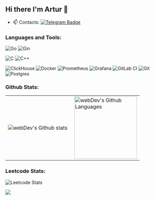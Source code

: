 ## Hi there I'm Artur 👋


- :mailbox: Contacts: [![Telegram Badge](https://img.shields.io/badge/-Silchenko_Artur-blue?style=flat&logo=Telegram&logoColor=white)](https://t.me/sil4enko)



### Languages and Tools:

![Go](https://img.shields.io/badge/-Go-00ADD8?style=for-the-badge&logo=go&logoColor=white)
![Gin](https://img.shields.io/badge/-Gin-008000?style=for-the-badge&logo=gin&logoColor=white)


![C](https://img.shields.io/badge/-C-1E7775?style=for-the-badge&logo=C&logoColor=6296CC)
![C++](https://img.shields.io/badge/-C++-1E7775?style=for-the-badge&logo=C%2b%2b&logoColor=6296CC)


![ClickHouse](https://img.shields.io/badge/-ClickHouse-FFFFFF?style=for-the-badge&logo=clickhouse&logoColor=000000)
![Docker](https://img.shields.io/badge/-Docker-2496ED?style=for-the-badge&logo=docker&logoColor=white)
![Prometheus](https://img.shields.io/badge/-Prometheus-E6522C?style=for-the-badge&logo=prometheus&logoColor=white)
![Grafana](https://img.shields.io/badge/-Grafana-F46800?style=for-the-badge&logo=grafana&logoColor=white)
![GitLab CI](https://img.shields.io/badge/-GitLab_CI-FCA121?style=for-the-badge&logo=gitlab&logoColor=white)
![Git](https://img.shields.io/badge/-GIT-1E7775?style=for-the-badge&logo=GIT&logoColor=F88C00)
![Postgres](https://img.shields.io/badge/-PostgreSQL-1E7775?style=for-the-badge&logo=PostgreSQL&logoColor=6296CC)

### Github Stats:

<table>
  <tr>
    <td>
      <img align="left" src="http://github-readme-streak-stats.herokuapp.com?user=sovakarl&theme=dark&background=000000" alt="webDev's Github stats" />
    </td>
    <td>
      <img height="195px" align="right" alt="webDev's Github Languages" src="https://github-readme-stats-sigma-five.vercel.app/api/top-langs/?username=sovakarl&layout=compact&theme=vision-friendly-dark" />
    </td>
  </tr>
</table>


### Leetcode Stats:

![Leetcode Stats](https://leetcard.jacoblin.cool/Nast1G?theme=dark)

<p align="left">
  <a href="#">
      <img src="https://api.visitorbadge.io/api/VisitorHit?user=Sova_Karl&repo=Sova_Karl&countColor=%237B1E7A" />
   </a>
</p>
